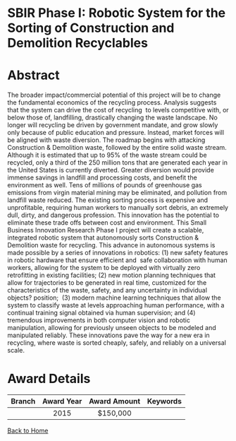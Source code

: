 
SBIR Phase I: Robotic System for the Sorting of Construction and Demolition Recyclables
=======================================================================================

# Abstract


The broader impact/commercial potential of this project will be to change the fundamental economics of the recycling process. Analysis suggests that the system can drive the cost of recycling  to levels competitive with, or below those of, landfilling, drastically changing the waste landscape. No longer will recycling be driven by government mandate, and grow slowly only because of public education and pressure. Instead, market forces will be aligned with waste diversion. The roadmap begins with attacking Construction & Demolition waste, followed by the entire solid waste stream. Although it is estimated that up to 95% of the waste stream could be recycled, only a third of the 250 million tons that are generated each year in the United States is currently diverted. Greater diversion would provide immense savings in landfill and processing costs, and benefit the environment as well. Tens of millions of pounds of greenhouse gas emissions from virgin material mining may be eliminated, and pollution from landfill waste reduced. The existing sorting process is expensive and unprofitable, requiring human workers to manually sort debris, an extremely dull, dirty, and dangerous profession. This innovation has the potential to eliminate these trade offs between cost and environment. This Small Business Innovation Research Phase I project will create a scalable, integrated robotic system that autonomously sorts Construction & Demolition waste for recycling. This advance in autonomous systems is made possible by a series of innovations in robotics: (1) new safety features in robotic hardware that ensure efficient and  safe collaboration with human workers, allowing for the system to be deployed with virtually zero retrofitting in existing facilities; (2) new motion planning techniques that allow for trajectories to be generated in real time, customized for the characteristics of the waste, safety, and any uncertainty in individual objects? position;  (3) modern machine learning techniques that allow the system to classify waste at levels approaching human performance, with a continual training signal obtained via human supervision; and (4) tremendous improvements in both computer vision and robotic manipulation, allowing for previously unseen objects to be modeled and manipulated reliably. These innovations pave the way for a new era in recycling, where waste is sorted cheaply, safely, and reliably on a universal scale.  

# Award Details

|Branch|Award Year|Award Amount|Keywords|
| :---: | :---: | :---: | :---: |
||2015|$150,000||
  
  


[Back to Home](https://github.com/chrischow/dod_sbir_awards/Reports/JT/#170)